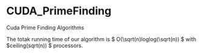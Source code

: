 # CUDA_PrimeFinding
Cuda Prime Finding Algorithms

The totak running time of our algorithm is  \$ O(\sqrt(n)loglog(\sqrt(n)) \$
with \$ceiling(sqrt(n)) \$
processors.
